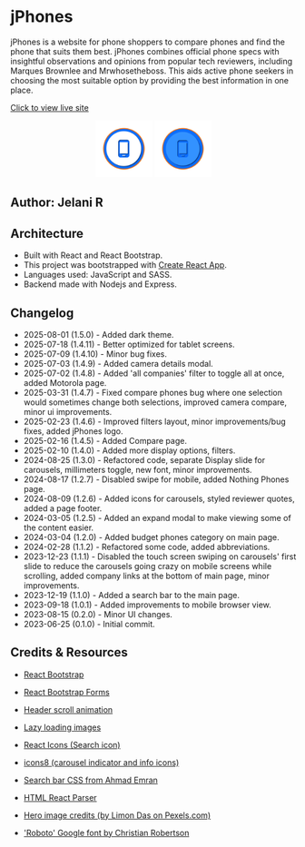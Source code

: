 # jPhones

jPhones is a website for phone shoppers to compare phones and find the phone that suits them best. jPhones combines official phone specs with insightful observations and opinions from popular tech reviewers, including Marques Brownlee and Mrwhosetheboss. This aids active phone seekers in choosing the most suitable option by providing the best information in one place.

[Click to view live site](https://jphones.netlify.app)

<center>
<img src='./public/assets/imgs/appIcon/jphones.png' alt='jphones logo' height='100px' width='100px'/>
<img src='./public/assets/imgs/appIcon/jphones-dark.png' alt='jphones dark logo' height='100px' width='100px'/>
</center>

## Author: Jelani R

## Architecture

- Built with React and React Bootstrap.
- This project was bootstrapped with [Create React App](https://github.com/facebook/create-react-app).
- Languages used: JavaScript and SASS.
- Backend made with Nodejs and Express.

## Changelog

- 2025-08-01 (1.5.0) - Added dark theme.
- 2025-07-18 (1.4.11) - Better optimized for tablet screens.
- 2025-07-09 (1.4.10) - Minor bug fixes.
- 2025-07-03 (1.4.9) - Added camera details modal.
- 2025-07-02 (1.4.8) - Added 'all companies' filter to toggle all at once, added Motorola page.
- 2025-03-31 (1.4.7) - Fixed compare phones bug where one selection would sometimes change both selections, improved camera compare, minor ui improvements.
- 2025-02-23 (1.4.6) - Improved filters layout, minor improvements/bug fixes, added jPhones logo.
- 2025-02-16 (1.4.5) - Added Compare page.
- 2025-02-10 (1.4.0) - Added more display options, filters.
- 2024-08-25 (1.3.0) - Refactored code, separate Display slide for carousels, millimeters toggle, new font, minor improvements.
- 2024-08-17 (1.2.7) - Disabled swipe for mobile, added Nothing Phones page.
- 2024-08-09 (1.2.6) - Added icons for carousels, styled reviewer quotes, added a page footer.
- 2024-03-05 (1.2.5) - Added an expand modal to make viewing some of the content easier.
- 2024-03-04 (1.2.0) - Added budget phones category on main page.
- 2024-02-28 (1.1.2) - Refactored some code, added abbreviations.
- 2023-12-23 (1.1.1) - Disabled the touch screen swiping on carousels' first slide to reduce the carousels going crazy on mobile screens while scrolling, added company links at the bottom of main page, minor improvements.
- 2023-12-19 (1.1.0) - Added a search bar to the main page.
- 2023-09-18 (1.0.1) - Added improvements to mobile browser view.
- 2023-08-15 (0.2.0) - Minor UI changes.
- 2023-06-25 (0.1.0) - Initial commit.

## Credits & Resources

- [React Bootstrap](https://react-bootstrap.github.io)

- [React Bootstrap Forms](https://react.dev/reference/react-dom/components/input)

- [Header scroll animation](https://css-tricks.com/books/greatest-css-tricks/scroll-animation)

- [Lazy loading images](https://www.npmjs.com/package/react-lazy-load-image-component)

- [React Icons (Search icon)](https://react-icons.github.io/react-icons)

- [icons8 (carousel indicator and info icons)](https://icons8.com)

- [Search bar CSS from Ahmad Emran](https://codepen.io/ahmadbassamemran/pen/rNjMXqg)

- [HTML React Parser](https://www.npmjs.com/package/html-react-parser)

- [Hero image credits (by Limon Das on Pexels.com)](https://www.pexels.com/photo/grey-scale-photo-of-person-holding-smartphone-1100447)

- ['Roboto' Google font by Christian Robertson](https://fonts.google.com/specimen/Roboto?query=Christian+Robertson)
